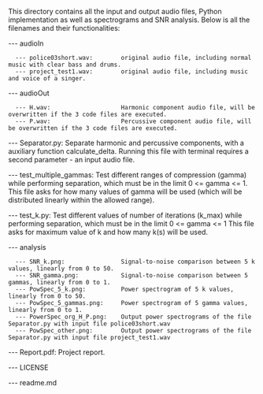 This directory contains all the input and output audio files, Python implementation as well as spectrograms and SNR analysis.
Below is all the filenames and their functionalities:

  --- audioIn
  
      --- police03short.wav:        original audio file, including normal music with clear bass and drums.    
      --- project_test1.wav:        original audio file, including music and voice of a singer.
      
      
  --- audioOut
  
      --- H.wav:                    Harmonic component audio file, will be overwritten if the 3 code files are executed.
      --- P.wav:                    Percussive component audio file, will be overwritten if the 3 code files are executed.
  
  
  --- Separator.py:                 Separate harmonic and percussive components, with a auxiliary function calculate_delta.
                                    Running this file with terminal requires a second parameter - an input audio file.
  				
  								
  --- test_multiple_gammas:         Test different ranges of compression (gamma) while performing separation, which must be in the limit 0 <= gamma <= 1. 
                                    This file asks for how many values of gamma will be used (which will be distributed linearly within the allowed range).
  				
  								
  --- test_k.py:                    Test different values of number of iterations (k_max) while performing separation, which must be in the limit 0 <= gamma <= 1
                                    This file asks for maximum value of k and how many k(s) will be used.


  --- analysis
  
      --- SNR_k.png:                Signal-to-noise comparison between 5 k values, linearly from 0 to 50.
      --- SNR_gamma.png:            Signal-to-noise comparison between 5 gammas, linearly from 0 to 1.      
      --- PowSpec_5_k.png: 	        Power spectrogram of 5 k values, linearly from 0 to 50.      
      --- PowSpec_5_gammas.png:     Power spectrogram of 5 gamma values, linearly from 0 to 1.     
      --- PowerSpec_org_H_P.png:    Output power spectrograms of the file Separator.py with input file police03short.wav   
      --- PowSpec_other.png:        Output power spectrograms of the file Separator.py with input file project_test1.wav
  
  
  --- Report.pdf:                   Project report.
  
  --- LICENSE
  
  --- readme.md
